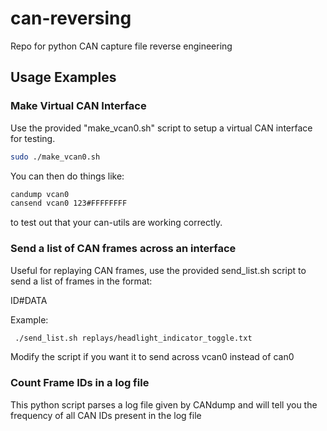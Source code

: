 # can-reversing
Repo for python CAN capture file reverse engineering

## Usage Examples

### Make Virtual CAN Interface
Use the provided "make_vcan0.sh" script to setup a virtual CAN
interface for testing. 

```bash
sudo ./make_vcan0.sh
```
You can then do things like:

```bash
candump vcan0
cansend vcan0 123#FFFFFFFF
```

to test out that your can-utils are working correctly.

### Send a list of CAN frames across an interface
Useful for replaying CAN frames, use the provided send_list.sh
script to send a list of frames in the format:

ID#DATA

Example: 
```bash
 ./send_list.sh replays/headlight_indicator_toggle.txt
```

Modify the script if you want it to send across vcan0 instead of can0

### Count Frame IDs in a log file
This python script parses a log file given by CANdump
and will tell you the frequency of all CAN IDs present in
the log file
